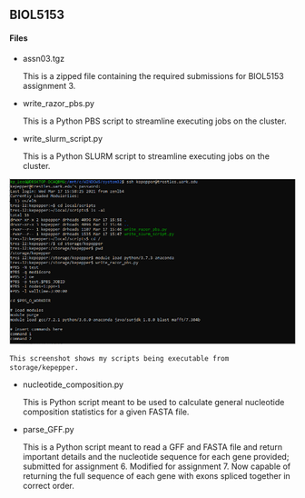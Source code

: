 ## BIOL5153

#### Files

* assn03.tgz

	This is a zipped file containing the required submissions for BIOL5153 assignment 3. 

* write_razor_pbs.py

	This is a Python PBS script to streamline executing jobs on the cluster.

* write_slurm_script.py

	This is a Python SLURM script to streamline executing jobs on the cluster. 

![](assn04screenshot.png)

	This screenshot shows my scripts being executable from storage/kepepper.

* nucleotide_composition.py

	This is Python script meant to be used to calculate general nucleotide composition statistics for a given FASTA file.

* parse_GFF.py

	This is a Python script meant to read a GFF and FASTA file and return important details and the nucleotide sequence for each gene provided; submitted for assignment 6. Modified for assignment 7. Now capable of returning the full sequence of each gene with exons spliced together in correct order. 
